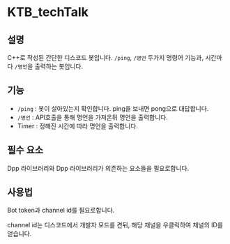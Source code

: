 # KTB_techTalk

## 설명

C++로 작성된 간단한 디스코드 봇입니다.
`/ping`, `/명언` 두가지 명령어 기능과, 시간마다 `/명언`을 출력하는 봇입니다.

## 기능

- `/ping` : 봇이 살아있는지 확인합니다. ping을 보내면 pong으로 대답합니다.
- `/명언` : API호출을 통해 명언을 가져온뒤 명언을 출력합니다.
- Timer : 정해진 시간에 따라 명언을 출력합니다.


## 필수 요소

Dpp 라이브러리와 Dpp 라이브러리가 의존하는 요소들을 필요로합니다.

## 사용법

Bot token과 channel id를 필요로합니다.

channel id는 디스코드에서 개발자 모드를 켠뒤, 해당 채널을 우클릭하여 채널의 ID를 얻습니다.

